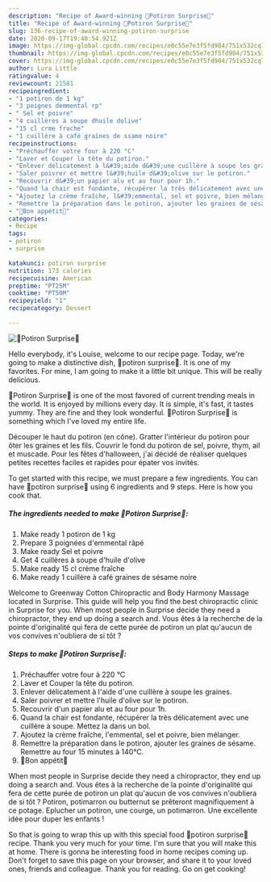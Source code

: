 ```yaml
---
description: "Recipe of Award-winning 🍁Potiron Surprise🍂"
title: "Recipe of Award-winning 🍁Potiron Surprise🍂"
slug: 136-recipe-of-award-winning-potiron-surprise
date: 2020-09-17T19:40:54.921Z
image: https://img-global.cpcdn.com/recipes/e0c55e7e3f5fd984/751x532cq70/🍁potiron-surprise🍂-photo-principale-de-la-recette.jpg
thumbnail: https://img-global.cpcdn.com/recipes/e0c55e7e3f5fd984/751x532cq70/🍁potiron-surprise🍂-photo-principale-de-la-recette.jpg
cover: https://img-global.cpcdn.com/recipes/e0c55e7e3f5fd984/751x532cq70/🍁potiron-surprise🍂-photo-principale-de-la-recette.jpg
author: Lura Little
ratingvalue: 4
reviewcount: 21581
recipeingredient:
- "1 potiron de 1 kg"
- "3 poignes demmental rp"
- " Sel et poivre"
- "4 cuillères à soupe dhuile dolive"
- "15 cl crme frache"
- "1 cuillère à café graines de ssame noire"
recipeinstructions:
- "Préchauffer votre four à 220 °C"
- "Laver et Couper la tête du potiron."
- "Enlever délicatement à l&#39;aide d&#39;une cuillère à soupe les graines."
- "Saler poivrer et mettre l&#39;huile d&#39;olive sur le potiron."
- "Recouvrir d&#39;un papier alu et au four pour 1h."
- "Quand la chair est fondante, récupérer la très délicatement avec une cuillère à soupe. Mettez la dans un bol."
- "Ajoutez la crème fraîche, l&#39;emmental, sel et poivre, bien mélanger."
- "Remettre la préparation dans le potiron, ajouter les graines de sésame. Remettre au four 15 minutes à 140°C."
- "🍁Bon appétit🍂"
categories:
- Recipe
tags:
- potiron
- surprise

katakunci: potiron surprise 
nutrition: 173 calories
recipecuisine: American
preptime: "PT25M"
cooktime: "PT50M"
recipeyield: "1"
recipecategory: Dessert

---
```



![🍁Potiron Surprise🍂](https://img-global.cpcdn.com/recipes/e0c55e7e3f5fd984/751x532cq70/🍁potiron-surprise🍂-photo-principale-de-la-recette.jpg)

Hello everybody, it's Louise, welcome to our recipe page. Today, we're going to make a distinctive dish, 🍁potiron surprise🍂. It is one of my favorites. For mine, I am going to make it a little bit unique. This will be really delicious.

🍁Potiron Surprise🍂 is one of the most favored of current trending meals in the world. It is enjoyed by millions every day. It is simple, it's fast, it tastes yummy. They are fine and they look wonderful. 🍁Potiron Surprise🍂 is something which I've loved my entire life.

Découper le haut du potiron (en cône). Gratter l&#39;intérieur du potiron pour ôter les graines et les fils. Couvrir le fond du potiron de sel, poivre, thym, ail et muscade. Pour les fêtes d&#39;halloween, j&#39;ai décidé de réaliser quelques petites recettes faciles et rapides pour épater vos invités.


To get started with this recipe, we must prepare a few ingredients. You can have 🍁potiron surprise🍂 using 6 ingredients and 9 steps. Here is how you cook that.

<!--inarticleads1-->

##### The ingredients needed to make 🍁Potiron Surprise🍂:

1. Make ready 1 potiron de 1 kg
1. Prepare 3 poignées d&#39;emmental râpé
1. Make ready  Sel et poivre
1. Get 4 cuillères à soupe d&#39;huile d&#39;olive
1. Make ready 15 cl crème fraîche
1. Make ready 1 cuillère à café graines de sésame noire


Welcome to Greenway Cotton Chiropractic and Body Harmony Massage located in Surprise. This guide will help you find the best chiropractic clinic in Surprise for you. When most people in Surprise decide they need a chiropractor, they end up doing a search and. Vous êtes à la recherche de la pointe d&#39;originalité qui fera de cette purée de potiron un plat qu&#39;aucun de vos convives n&#39;oubliera de si tôt ? 

<!--inarticleads2-->

##### Steps to make 🍁Potiron Surprise🍂:

1. Préchauffer votre four à 220 °C
1. Laver et Couper la tête du potiron.
1. Enlever délicatement à l&#39;aide d&#39;une cuillère à soupe les graines.
1. Saler poivrer et mettre l&#39;huile d&#39;olive sur le potiron.
1. Recouvrir d&#39;un papier alu et au four pour 1h.
1. Quand la chair est fondante, récupérer la très délicatement avec une cuillère à soupe. Mettez la dans un bol.
1. Ajoutez la crème fraîche, l&#39;emmental, sel et poivre, bien mélanger.
1. Remettre la préparation dans le potiron, ajouter les graines de sésame. Remettre au four 15 minutes à 140°C.
1. 🍁Bon appétit🍂


When most people in Surprise decide they need a chiropractor, they end up doing a search and. Vous êtes à la recherche de la pointe d&#39;originalité qui fera de cette purée de potiron un plat qu&#39;aucun de vos convives n&#39;oubliera de si tôt ? Potiron, potimarron ou butternut se prêteront magnifiquement à ce potage. Eplucher un potiron, une courge, un potimarron. Une excellente idée pour duper les enfants ! 

So that is going to wrap this up with this special food 🍁potiron surprise🍂 recipe. Thank you very much for your time. I'm sure that you will make this at home. There is gonna be interesting food in home recipes coming up. Don't forget to save this page on your browser, and share it to your loved ones, friends and colleague. Thank you for reading. Go on get cooking!
